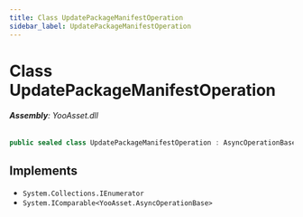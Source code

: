 ```yaml
---
title: Class UpdatePackageManifestOperation
sidebar_label: UpdatePackageManifestOperation
---
```

# Class UpdatePackageManifestOperation


###### **Assembly**: YooAsset.dll

```csharp title="Declaration"
public sealed class UpdatePackageManifestOperation : AsyncOperationBase, IEnumerator, IComparable<AsyncOperationBase>
```

## Implements

* `System.Collections.IEnumerator`
* `System.IComparable<YooAsset.AsyncOperationBase>`
